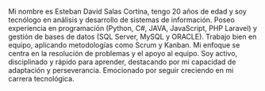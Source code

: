 Mi nombre es Esteban David Salas Cortina, tengo 20 años de edad y soy tecnólogo en análisis y desarrollo de sistemas
de información. Poseo experiencia en programación (Python, C#, JAVA, JavaScript, PHP Laravel) y gestión
de bases de datos (SQL Server, MySQL y ORACLE). Trabajo bien en equipo, aplicando metodologías como Scrum y Kanban. Mi
enfoque se centra en la resolución de problemas y el apoyo al equipo. Soy activo, disciplinado y rápido para aprender,
destacando por mi capacidad de adaptación y perseverancia. Emocionado por seguir creciendo en mi carrera
tecnológica.

<!---
estebansalas94/estebansalas94 is a ✨ special ✨ repository because its `README.md` (this file) appears on your GitHub profile.
You can click the Preview link to take a look at your changes.
--->
